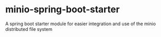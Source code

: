 # minio-spring-boot-starter
A spring boot starter module for easier integration and use of the minio distributed file system
